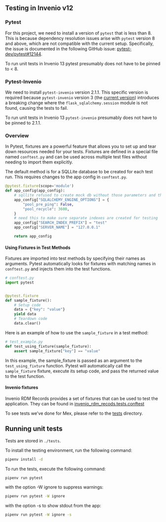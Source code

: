 ## Testing in Invenio v12

### Pytest

For this project, we need to install a version of `pytest` that is less than 8.
This is because dependency resolution issues arise with `pytest` version 8 and above,
which are not compatible with the current setup. Specifically, the issue is
documented in the following GitHub
issue: [pytest-dev/pytest#12144](https://github.com/pytest-dev/pytest/issues/12144).

To run unit tests in Invenio 13 pytest presumably does not have to be pinned to < 8.

### Pytest-Invenio

We need to install `pytest-invenio` version 2.1.1. This specific version is required
because `pytest-invenio` version 3 (the [current version](https://github.com/inveniosoftware/pytest-invenio))
introduces a breaking change where the `flask_sqlalchemy.session` module is not found,
causing the tests to fail.

To run unit tests in Invenio 13 `pytest-invenio` presumably does not have to be pinned
to 2.1.1.

### Overview

In Pytest, fixtures are a powerful feature that allows you to set up and tear down
resources needed for your tests. Fixtures are defined in a special file named
`conftest.py` and can be used across multiple test files without needing to import
them explicitly.

The default method is for a SQLLite database to be created for each test run. This
requires changes to the app config in `conftest.py`.

```python
@pytest.fixture(scope='module')
def app_config(app_config):
    # sqllite refused to create mock db without those parameters and they are missing
    app_config["SQLALCHEMY_ENGINE_OPTIONS"] = {
        "pool_pre_ping": False,
        "pool_recycle": 3600,
    }
    # need this to make sure separate indexes are created for testing
    app_config["SEARCH_INDEX_PREFIX"] = "test"
    app_config["SERVER_NAME"] = "127.0.0.1"

    return app_config
```

#### Using Fixtures in Test Methods

Fixtures are imported into test methods by specifying their names as arguments.
Pytest automatically looks for fixtures with matching names in `conftest.py` and
injects them into the test functions.

```python
# conftest.py
import pytest


@pytest.fixture
def sample_fixture():
    # Setup code
    data = {"key": "value"}
    yield data
    # Teardown code
    data.clear()
```

Here is an example of how to use the `sample_fixture` in a test method:

```python
# test_example.py
def test_using_fixture(sample_fixture):
    assert sample_fixture["key"] == "value"
```

In this example, the sample_fixture is passed as an argument to the `test_using_fixture`
function. Pytest will automatically call the `sample_fixture` fixture, execute its setup
code, and pass the returned value to the test function.

#### Invenio fixtures

Invenio RDM Records provides a set of fixtures that can be used to test the application.
They can be found in [invenio_rdm_recods.tests.conftest](https://github.com/inveniosoftware/invenio-rdm-records/blob/master/tests/conftest.py)

To see tests we've done for Mex, please refer to the [tests](https://github.com/robert-koch-institut/mex-invenio/tree/main/tests) directory.

## Running unit tests
Tests are stored in `./tests`.

To install the testing environment, run the following command:

```bash
pipenv install -d
```

To run the tests, execute the following command:

```bash
pipenv run pytest
```

with the option -W ignore to suppress warnings:

```bash
pipenv run pytest -W ignore
```

with the option -s to show stdout from the app:

```bash
pipenv run pytest -W ignore -s
```
